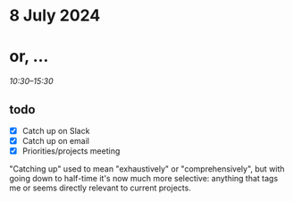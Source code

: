 # 8 July 2024
# or, …

_10:30–15:30_

## todo

- [x] Catch up on Slack
- [x] Catch up on email
- [x] Priorities/projects meeting

"Catching up" used to mean "exhaustively" or "comprehensively", but with going
down to half-time it's now much more selective: anything that tags me or seems
directly relevant to current projects.
